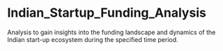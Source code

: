 # Indian_Startup_Funding_Analysis
Analysis to gain insights into the funding landscape and dynamics of the Indian start-up ecosystem during the specified time period.
